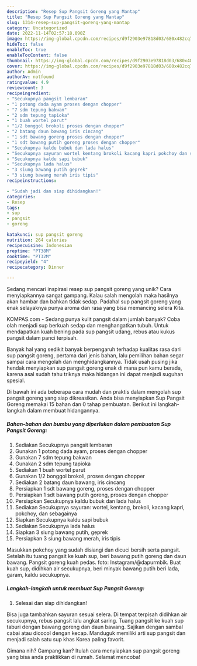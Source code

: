 ```yaml
---
description: "Resep Sup Pangsit Goreng yang Mantap"
title: "Resep Sup Pangsit Goreng yang Mantap"
slug: 1314-resep-sup-pangsit-goreng-yang-mantap
category: Uncategorized
date: 2022-11-14T02:57:18.090Z
image: https://img-global.cpcdn.com/recipes/d9f2903e97818d03/680x482cq70/sup-pangsit-goreng-foto-resep-utama.jpg
hideToc: false
enableToc: true
enableTocContent: false
thumbnail: https://img-global.cpcdn.com/recipes/d9f2903e97818d03/680x482cq70/sup-pangsit-goreng-foto-resep-utama.jpg
cover: https://img-global.cpcdn.com/recipes/d9f2903e97818d03/680x482cq70/sup-pangsit-goreng-foto-resep-utama.jpg
author: Admin
authorAv: notfound
ratingvalue: 4.9
reviewcount: 3
recipeingredient:
- "Secukupnya pangsit lembaran"
- "1 potong dada ayam proses dengan chopper"
- "7 sdm tepung bakwan"
- "2 sdm tepung tapioka"
- "1 buah wortel parut"
- "1/2 bonggol brokoli proses dengan chopper"
- "2 batang daun bawang iris cincang"
- "1 sdt bawang goreng proses dengan chopper"
- "1 sdt bawang putih goreng proses dengan chopper"
- "Secukupnya kaldu bubuk dan lada halus"
- "Secukupnya sayuran wortel kentang brokoli kacang kapri pokchoy dan sebagainya"
- "Secukupnya kaldu sapi bubuk"
- "Secukupnya lada halus"
- "3 siung bawang putih geprek"
- "3 siung bawang merah iris tipis"
recipeinstructions:

- "Sudah jadi dan siap dihidangkan!"
categories:
- Resep
tags:
- sup
- pangsit
- goreng

katakunci: sup pangsit goreng 
nutrition: 264 calories
recipecuisine: Indonesian
preptime: "PT38M"
cooktime: "PT32M"
recipeyield: "4"
recipecategory: Dinner

---
```





Sedang mencari inspirasi resep sup pangsit goreng yang unik? Cara menyiapkannya sangat gampang. Kalau salah mengolah maka hasilnya akan hambar dan bahkan tidak sedap. Padahal sup pangsit goreng yang enak selayaknya punya aroma dan rasa yang bisa memancing selera Kita.





KOMPAS.com - Sedang punya kulit pangsit dalam jumlah banyak? Coba olah menjadi sup berkuah sedap dan menghangatkan tubuh. Untuk mendapatkan kuah bening pada sup pangsit udang, rebus atau kukus pangsit dalam panci terpisah.

Banyak hal yang sedikit banyak berpengaruh terhadap kualitas rasa dari sup pangsit goreng, pertama dari jenis bahan, lalu pemilihan bahan segar sampai cara mengolah dan menghidangkannya. Tidak usah pusing jika hendak menyiapkan sup pangsit goreng enak di mana pun kamu berada, karena asal sudah tahu triknya maka hidangan ini dapat menjadi suguhan spesial.






Di bawah ini ada beberapa cara mudah dan praktis dalam mengolah sup pangsit goreng yang siap dikreasikan. Anda bisa menyiapkan Sup Pangsit Goreng memakai 15 bahan dan 0 tahap pembuatan. Berikut ini langkah-langkah dalam membuat hidangannya.

<!--inarticleads1-->

##### Bahan-bahan dan bumbu yang diperlukan dalam pembuatan Sup Pangsit Goreng:

1. Sediakan Secukupnya pangsit lembaran
1. Gunakan 1 potong dada ayam, proses dengan chopper
1. Gunakan 7 sdm tepung bakwan
1. Gunakan 2 sdm tepung tapioka
1. Sediakan 1 buah wortel parut
1. Gunakan 1/2 bonggol brokoli, proses dengan chopper
1. Sediakan 2 batang daun bawang, iris cincang
1. Persiapkan 1 sdt bawang goreng, proses dengan chopper
1. Persiapkan 1 sdt bawang putih goreng, proses dengan chopper
1. Persiapkan Secukupnya kaldu bubuk dan lada halus
1. Sediakan Secukupnya sayuran: wortel, kentang, brokoli, kacang kapri, pokchoy, dan sebagainya
1. Siapkan Secukupnya kaldu sapi bubuk
1. Sediakan Secukupnya lada halus
1. Siapkan 3 siung bawang putih, geprek
1. Persiapkan 3 siung bawang merah, iris tipis


Masukkan pokchoy yang sudah disiangi dan dicuci bersih serta pangsit. Setelah itu tuang pangsit ke kuah sup, beri bawang putih goreng dan daun bawang. Pangsit goreng kuah pedas. foto: Instagram/@dapurmbik. Buat kuah sup, didihkan air secukupnya, beri minyak bawang putih beri lada, garam, kaldu secukupnya. 

<!--inarticleads2-->

##### Langkah-langkah untuk membuat Sup Pangsit Goreng:


1. Selesai dan siap dihidangkan!

Bisa juga tambahkan sayuran sesuai selera. Di tempat terpisah didihkan air secukupnya, rebus pangsit lalu angkat saring. Tuang pangsit ke kuah sup taburi dengan bawang goreng dan daun bawang. Sajikan dengan sambal cabai atau dicocol dengan kecap. Manduguk memiliki arti sup pangsit dan menjadi salah satu sup khas Korea paling favorit. 

Gimana nih? Gampang kan? Itulah cara menyiapkan sup pangsit goreng yang bisa anda praktikkan di rumah. Selamat mencoba!
